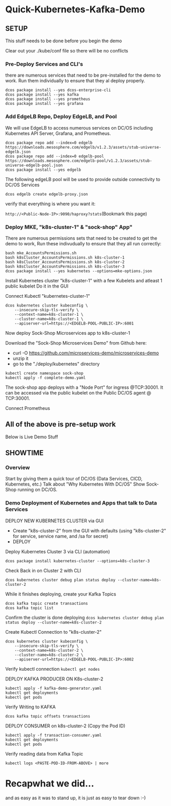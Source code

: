 # Quick-Kubernetes-Kafka-Demo

## SETUP
This stuff needs to be done before you begin the demo

Clear out your ./kube/conf file so there will be no conflicts

### Pre-Deploy Services and CLI's
there are numerous services that need to be pre-installed for the demo to work.  Run them individually to ensure that they al deploy properly.
```
dcos package install --yes dcos-enterprise-cli
dcos package install --yes kafka
dcos package install --yes prometheus
dcos package install --yes grafana
```

### Add EdgeLB Repo, Deploy EdgeLB, and Pool
We will use EdgeLB to access numerous services on DC/OS including Kubernetes API Server, Grafana, and Prometheus.
```
dcos package repo add --index=0 edgelb https://downloads.mesosphere.com/edgelb/v1.2.3/assets/stub-universe-edgelb.json
dcos package repo add --index=0 edgelb-pool https://downloads.mesosphere.com/edgelb-pool/v1.2.3/assets/stub-universe-edgelb-pool.json
dcos package install --yes edgelb
```

The following edgeLB pool will be used to provide outside connectivity to DC/OS Services     

`dcos edgelb create edgelb-proxy.json`

verify that everything is where you want it:
 
`http://<Public-Node-IP>:9090/haproxy?stats`(Bookmark this page)


### Deploy MKE, "k8s-cluster-1" & "sock-shop" App"

There are numerous permissions sets that need to be created to get the demo to work,  Run these indivudually to ensure that they all run correctly:

```
bash mke_AccountsPermissions.sh
bash k8sCluster_AccountsPermissions.sh k8s-cluster-1  
bash k8sCluster_AccountsPermissions.sh k8s-cluster-2   
bash k8sCluster_AccountsPermissions.sh k8s-cluster-3  
dcos package install --yes kubernetes --options=mke-options.json
```

Install Kubernetes cluster "k8s-cluster-1" with a few Kubelets and atleast 1 public kubelet
    Do it in the GUI

Connect Kubectl "kubernetes-cluster-1"
```
dcos kubernetes cluster kubeconfig \
    --insecure-skip-tls-verify \
    --context-name=k8s-cluster-1 \
    --cluster-name=k8s-cluster-1 \
    --apiserver-url=https://<EDGELB-POOL-PUBLIC-IP>:6001
```
Now deploy Sock-Shop Microservices app to k8s-cluster-1 

Download the "Sock-Shop Microservices Demo" from Github here:
* curl -O https://github.com/microservices-demo/microservices-demo
* unzip it
* go to the "./deploy/kubernetes" directory

```
kubectl create namespace sock-shop
kubectl apply -f complete-demo.yaml
```

The sock-shop app deploys with a "Node Port" for ingress @TCP:30001.  It can be accessed via the public kubelet on the Public DC/OS agent @ TCP:30001.
  
Connect Prometheus 


All of the above is pre-setup work
-------------------------------------------------
Below is Live Demo Stuff


## SHOWTIME

### Overview
Start by giving them a quick tour of DC/OS (Data Services, CICD, Kubernetes, etc.)
Talk about "Why Kubernetes With DC/OS"
Show Sock-Shop running on DC/OS.

### Demo Deployment of Kubernetes and Apps that talk to Data Services
DEPLOY NEW KUBERNETES CLUSTER via GUI
* Create "k8s-cluster-2" from the GUI with defaults (using "k8s-cluster-2" for service, service name, and /sa for secret)
* DEPLOY

Deploy Kubernetes Cluster 3 via CLI (automation)

`dcos package install kubernetes-cluster --options=k8s-cluster-3`

Check Back in on Cluster 2 with CLI

`dcos kubernetes cluster debug plan status deploy --cluster-name=k8s-cluster-2`

While it finishes deploying, create your Kafka Topics
```
dcos kafka topic create transactions
dcos kafka topic list
```

Confirm the cluster is done deploying
`dcos kubernetes cluster debug plan status deploy --cluster-name=k8s-cluster-2`

Create Kubectl Connection to "k8s-cluster-2"
```
dcos kubernetes cluster kubeconfig \
    --insecure-skip-tls-verify \
    --context-name=k8s-cluster-2 \
    --cluster-name=k8s-cluster-2 \
    --apiserver-url=https://<EDGELB-POOL-PUBLIC-IP>:6002
```

Verify kubectl connection 
`kubectl get nodes`

DEPLOY KAFKA PRODUCER ON K8s-cluster-2
```
kubectl apply -f kafka-demo-generator.yaml
kubectl get deployments
kubectl get pods
```
Verify Writing to KAFKA

`dcos kafka topic offsets transactions`

DEPLOY CONSUMER on k8s-cluster-2 (Copy the Pod ID)
```
kubectl apply -f transaction-consumer.yaml
kubectl get deployments
kubectl get pods
```
Verify reading data from Kafka Topic

`kubectl logs <PASTE-POD-ID-FROM-ABOVE> | more`


# Recapwhat we did...
and as easy as it was to stand up, it is just as easy to tear down :-)
